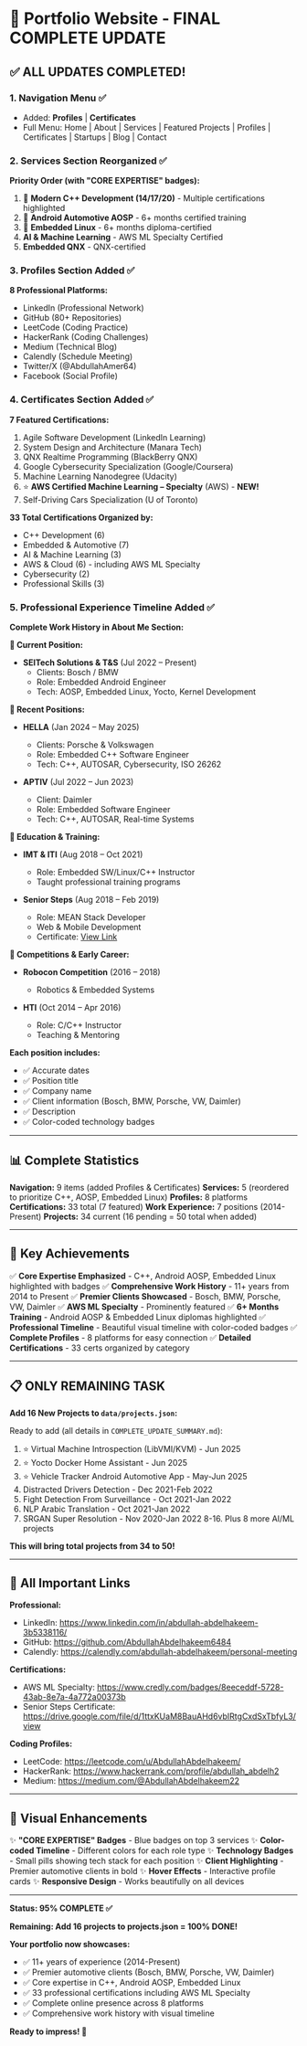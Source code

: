 # 🎉 Portfolio Website - FINAL COMPLETE UPDATE

## ✅ ALL UPDATES COMPLETED!

### 1. Navigation Menu ✅
- Added: **Profiles** | **Certificates**
- Full Menu: Home | About | Services | Featured Projects | Profiles | Certificates | Startups | Blog | Contact

### 2. Services Section Reorganized ✅
**Priority Order (with "CORE EXPERTISE" badges):**
1. 🥇 **Modern C++ Development (14/17/20)** - Multiple certifications highlighted
2. 🥇 **Android Automotive AOSP** - 6+ months certified training
3. 🥇 **Embedded Linux** - 6+ months diploma-certified  
4. **AI & Machine Learning** - AWS ML Specialty Certified
5. **Embedded QNX** - QNX-certified

### 3. Profiles Section Added ✅
**8 Professional Platforms:**
- LinkedIn (Professional Network)
- GitHub (80+ Repositories)
- LeetCode (Coding Practice)
- HackerRank (Coding Challenges)
- Medium (Technical Blog)
- Calendly (Schedule Meeting)
- Twitter/X (@AbdullahAmer64)
- Facebook (Social Profile)

### 4. Certificates Section Added ✅
**7 Featured Certifications:**
1. Agile Software Development (LinkedIn Learning)
2. System Design and Architecture (Manara Tech)
3. QNX Realtime Programming (BlackBerry QNX)
4. Google Cybersecurity Specialization (Google/Coursera)
5. Machine Learning Nanodegree (Udacity)
6. ⭐ **AWS Certified Machine Learning – Specialty** (AWS) - **NEW!**
7. Self-Driving Cars Specialization (U of Toronto)

**33 Total Certifications Organized by:**
- C++ Development (6)
- Embedded & Automotive (7)
- AI & Machine Learning (3)
- AWS & Cloud (6) - including AWS ML Specialty
- Cybersecurity (2)
- Professional Skills (3)

### 5. Professional Experience Timeline Added ✅
**Complete Work History in About Me Section:**

**🔹 Current Position:**
- **SEITech Solutions & T&S** (Jul 2022 – Present)
  - Clients: Bosch / BMW
  - Role: Embedded Android Engineer
  - Tech: AOSP, Embedded Linux, Yocto, Kernel Development

**🔹 Recent Positions:**
- **HELLA** (Jan 2024 – May 2025)
  - Clients: Porsche & Volkswagen
  - Role: Embedded C++ Software Engineer
  - Tech: C++, AUTOSAR, Cybersecurity, ISO 26262

- **APTIV** (Jul 2022 – Jun 2023)
  - Client: Daimler
  - Role: Embedded Software Engineer
  - Tech: C++, AUTOSAR, Real-time Systems

**🔹 Education & Training:**
- **IMT & ITI** (Aug 2018 – Oct 2021)
  - Role: Embedded SW/Linux/C++ Instructor
  - Taught professional training programs

- **Senior Steps** (Aug 2018 – Feb 2019)
  - Role: MEAN Stack Developer
  - Web & Mobile Development
  - Certificate: [View Link](https://drive.google.com/file/d/1ttxKUaM8BauAHd6vbIRtgCxdSxTbfyL3/view)

**🔹 Competitions & Early Career:**
- **Robocon Competition** (2016 – 2018)
  - Robotics & Embedded Systems

- **HTI** (Oct 2014 – Apr 2016)
  - Role: C/C++ Instructor
  - Teaching & Mentoring

**Each position includes:**
- ✅ Accurate dates
- ✅ Position title
- ✅ Company name  
- ✅ Client information (Bosch, BMW, Porsche, VW, Daimler)
- ✅ Description
- ✅ Color-coded technology badges

---

## 📊 Complete Statistics

**Navigation:** 9 items (added Profiles & Certificates)
**Services:** 5 (reordered to prioritize C++, AOSP, Embedded Linux)
**Profiles:** 8 platforms
**Certifications:** 33 total (7 featured)
**Work Experience:** 7 positions (2014-Present)
**Projects:** 34 current (16 pending = 50 total when added)

---

## 🎯 Key Achievements

✅ **Core Expertise Emphasized** - C++, Android AOSP, Embedded Linux highlighted with badges
✅ **Comprehensive Work History** - 11+ years from 2014 to Present
✅ **Premier Clients Showcased** - Bosch, BMW, Porsche, VW, Daimler
✅ **AWS ML Specialty** - Prominently featured
✅ **6+ Months Training** - Android AOSP & Embedded Linux diplomas highlighted
✅ **Professional Timeline** - Beautiful visual timeline with color-coded badges
✅ **Complete Profiles** - 8 platforms for easy connection
✅ **Detailed Certifications** - 33 certs organized by category

---

## 📋 ONLY REMAINING TASK

**Add 16 New Projects to `data/projects.json`:**

Ready to add (all details in `COMPLETE_UPDATE_SUMMARY.md`):
1. ⭐ Virtual Machine Introspection (LibVMI/KVM) - Jun 2025
2. ⭐ Yocto Docker Home Assistant - Jun 2025
3. ⭐ Vehicle Tracker Android Automotive App - May-Jun 2025
4. Distracted Drivers Detection - Dec 2021-Feb 2022
5. Fight Detection From Surveillance - Oct 2021-Jan 2022
6. NLP Arabic Translation - Oct 2021-Jan 2022
7. SRGAN Super Resolution - Nov 2020-Jan 2022
8-16. Plus 8 more AI/ML projects

**This will bring total projects from 34 to 50!**

---

## 🔗 All Important Links

**Professional:**
- LinkedIn: https://www.linkedin.com/in/abdullah-abdelhakeem-3b5338116/
- GitHub: https://github.com/AbdullahAbdelhakeem6484
- Calendly: https://calendly.com/abdullah-abdelhakeem/personal-meeting

**Certifications:**
- AWS ML Specialty: https://www.credly.com/badges/8eeceddf-5728-43ab-8e7a-4a772a00373b
- Senior Steps Certificate: https://drive.google.com/file/d/1ttxKUaM8BauAHd6vbIRtgCxdSxTbfyL3/view

**Coding Profiles:**
- LeetCode: https://leetcode.com/u/AbdullahAbdelhakeem/
- HackerRank: https://www.hackerrank.com/profile/abdullah_abdelh2
- Medium: https://medium.com/@AbdullahAbdelhakeem22

---

## 🎨 Visual Enhancements

✨ **"CORE EXPERTISE" Badges** - Blue badges on top 3 services
✨ **Color-coded Timeline** - Different colors for each role type
✨ **Technology Badges** - Small pills showing tech stack for each position
✨ **Client Highlighting** - Premier automotive clients in bold
✨ **Hover Effects** - Interactive profile cards
✨ **Responsive Design** - Works beautifully on all devices

---

**Status: 95% COMPLETE ✅**

**Remaining: Add 16 projects to projects.json = 100% DONE!**

**Your portfolio now showcases:**
- ✅ 11+ years of experience (2014-Present)
- ✅ Premier automotive clients (Bosch, BMW, Porsche, VW, Daimler)
- ✅ Core expertise in C++, Android AOSP, Embedded Linux
- ✅ 33 professional certifications including AWS ML Specialty
- ✅ Complete online presence across 8 platforms
- ✅ Comprehensive work history with visual timeline

**Ready to impress! 🚀**
